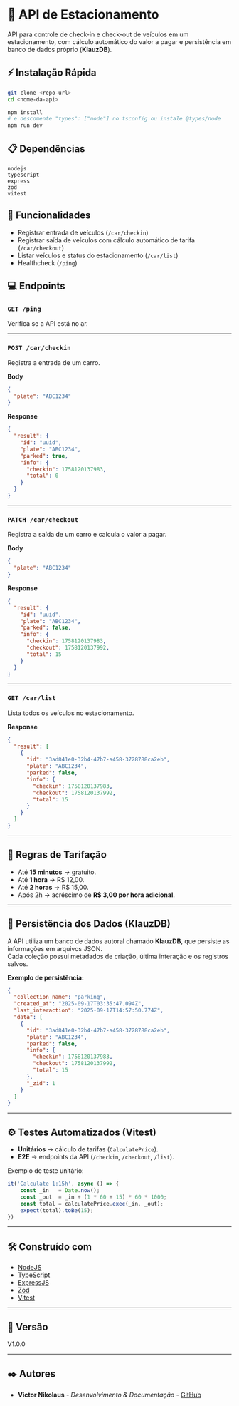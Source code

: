 # 🚗 API de Estacionamento

API para controle de check-in e check-out de veículos em um estacionamento, com cálculo automático do valor a pagar e persistência em banco de dados próprio (**KlauzDB**).

## ⚡ Instalação Rápida

```bash
git clone <repo-url>
cd <nome-da-api>

npm install
# e descomente "types": ["node"] no tsconfig ou instale @types/node
npm run dev
```

## 📋 Dependências

```
nodejs
typescript
express
zod
vitest
```

## 🔹 Funcionalidades

- Registrar entrada de veículos (`/car/checkin`)
- Registrar saída de veículos com cálculo automático de tarifa (`/car/checkout`)
- Listar veículos e status do estacionamento (`/car/list`)
- Healthcheck (`/ping`)


## 💻 Endpoints

### `GET /ping`
Verifica se a API está no ar.

---

### `POST /car/checkin`
Registra a entrada de um carro.

**Body**
```json
{
  "plate": "ABC1234"
}
```

**Response**
```json
{
  "result": {
    "id": "uuid",
    "plate": "ABC1234",
    "parked": true,
    "info": {
      "checkin": 1758120137983,
      "total": 0
    }
  }
}
```

---

### `PATCH /car/checkout`
Registra a saída de um carro e calcula o valor a pagar.

**Body**
```json
{
  "plate": "ABC1234"
}
```

**Response**
```json
{
  "result": {
    "id": "uuid",
    "plate": "ABC1234",
    "parked": false,
    "info": {
      "checkin": 1758120137983,
      "checkout": 1758120137992,
      "total": 15
    }
  }
}
```

---

### `GET /car/list`
Lista todos os veículos no estacionamento.

**Response**
```json
{
  "result": [
    {
      "id": "3ad841e0-32b4-47b7-a458-3728788ca2eb",
      "plate": "ABC1234",
      "parked": false,
      "info": {
        "checkin": 1758120137983,
        "checkout": 1758120137992,
        "total": 15
      }
    }
  ]
}
```

---

## 🔹 Regras de Tarifação

- Até **15 minutos** → gratuito.
- Até **1 hora** → R$ 12,00.
- Até **2 horas** → R$ 15,00.
- Após 2h → acréscimo de **R$ 3,00 por hora adicional**.

---

## 🔹 Persistência dos Dados (KlauzDB)

A API utiliza um banco de dados autoral chamado **KlauzDB**, que persiste as informações em arquivos JSON.  
Cada coleção possui metadados de criação, última interação e os registros salvos.

**Exemplo de persistência:**
```json
{
  "collection_name": "parking",
  "created_at": "2025-09-17T03:35:47.094Z",
  "last_interaction": "2025-09-17T14:57:50.774Z",
  "data": [
    {
      "id": "3ad841e0-32b4-47b7-a458-3728788ca2eb",
      "plate": "ABC1234",
      "parked": false,
      "info": {
        "checkin": 1758120137983,
        "checkout": 1758120137992,
        "total": 15
      },
      "_zid": 1
    }
  ]
}
```

---

## ⚙️ Testes Automatizados (Vitest)

- **Unitários** → cálculo de tarifas (`CalculatePrice`).
- **E2E** → endpoints da API (`/checkin`, `/checkout`, `/list`).

Exemplo de teste unitário:
```ts
it('Calculate 1:15h', async () => {
    const _in   = Date.now();
    const _out  = _in + (1 * 60 + 15) * 60 * 1000;
    const total = calculatePrice.exec(_in, _out);
    expect(total).toBe(15);
})
```

---

## 🛠️ Construído com

* [NodeJS](https://nodejs.org/en)
* [TypeScript](https://www.typescriptlang.org/)
* [ExpressJS](https://expressjs.com/pt-br/)
* [Zod](https://zod.dev/)
* [Vitest](https://vitest.dev/)

---

## 📌 Versão

V1.0.0

---

## ✒️ Autores

* **Victor Nikolaus** - *Desenvolvimento & Documentação* - [GitHub](https://github.com/vnikolaus)

